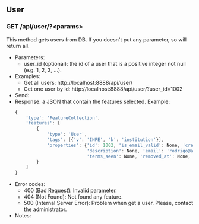 ## User


### GET /api/user/?\<params>

This method gets users from DB. If you doesn't put any parameter, so will return all.
- Parameters:
    - user_id (optional): the id of a user that is a positive integer not null (e.g. 1, 2, 3, ...).
- Examples:
     - Get all users: http://localhost:8888/api/user/
     - Get one user by id: http://localhost:8888/api/user/?user_id=1002
- Send:
- Response: a JSON that contain the features selected. Example:
    ```javascript
    {
        'type': 'FeatureCollection',
        'features': [
            {
                'type': 'User',
                'tags': [{'v': 'INPE', 'k': 'institution'}],
                'properties': {'id': 1002, 'is_email_valid': None, 'created_at': None, 'terms_agreed': None,
                               'description': None, 'email': 'rodrigo@admin.com', 'name': 'Rodrigo',
                               'terms_seen': None, 'removed_at': None, 'username': 'rodrigo'}
            }
        ]
    }
    ```
- Error codes:
    - 400 (Bad Request): Invalid parameter.
    - 404 (Not Found): Not found any feature.
    - 500 (Internal Server Error): Problem when get a user. Please, contact the administrator.
- Notes:
